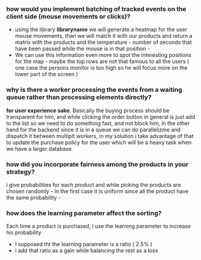 ### how would you implement batching of tracked events on the client side (mouse movements or clicks)?
- using the library **libraryname** we will generate a heatmap for the user mouse movements, than we will match it with our products and return a matrix with the products and the temperature - number of seconds that have been passed while the mouse is in that position - 
- We can use this information even more to spot the interesting positions for the map - maybe the top rows are not that famous to all the users ( one case the persons monitor is too high so he will focus more on the lower part of the screen )
  
###  why is there a worker processing the events from a waiting queue rather than processing elements directly?

**for user experience sake**. 
Basically the buying process should be transparent for him, and while clicking the order button in general is just add to the list so we need to do something fast, and not block him, in the other hand for the backend since it is in a queue we can do parallelizme and dispatch it between multiplt workers, in my solution i take advantage of that to update the purchase policy for the user which will be a heavy task when we have a larger database

### how did you incorporate fairness among the products in your strategy?
i give probabilities for each product and while picking the products are chosen randomly - in the first case it is uniform since all the product have the same probability -  
  
### how does the learning parameter affect the sorting? 

Each time a product is purchased, I use the learning parameter to increase his probability
- I supposed tht the learning parameter is a ratio ( 2.5% )
- i add that ratio as a gain while balancing the rest as a loss
